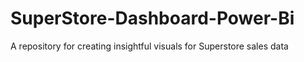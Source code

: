 # SuperStore-Dashboard-Power-Bi
A repository for creating insightful visuals for Superstore sales data
